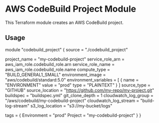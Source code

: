 # AWS CodeBuild Project Module

This Terraform module creates an AWS CodeBuild project.

## Usage

module "codebuild_project" {
  source = "./codebuild_project"

  project_name          = "my-codebuild-project"
  service_role_arn      = aws_iam_role.codebuild_role.arn
  service_role_name     = aws_iam_role.codebuild_role.name
  compute_type          = "BUILD_GENERAL1_SMALL"
  environment_image     = "aws/codebuild/standard:5.0"
  environment_variables = [
    {
      name  = "ENVIRONMENT"
      value = "prod"
      type  = "PLAINTEXT"
    }
  ]
  source_type           = "GITHUB"
  source_location       = "https://github.com/my-repo/my-project.git"
  buildspec             = "buildspec.yml"
  git_clone_depth       = 1
  cloudwatch_log_group  = "/aws/codebuild/my-codebuild-project"
  cloudwatch_log_stream = "build-log-stream"
  s3_log_location       = "s3://my-bucket/logs"
  
  tags = {
    Environment = "prod"
    Project     = "my-codebuild-project"
  }
}
